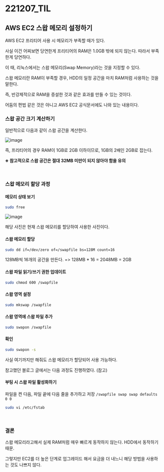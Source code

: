 # 221207_TIL

## AWS EC2 스왑 메모리 설정하기

AWS EC2 프리티어 사용 시 메모리가 부족할 때가 있다.

사실 이건 어찌보면 당연한게 프리티어의 RAM은 1.0GB 밖에 되지 않는다. 따라서 부족한게 당연하다.

이 때, 리눅스에서는 스왑 메모리(Swap Memory)라는 것을 지정할 수 있다.

스왑 메모리란 RAM이 부족할 경우, HDD의 일정 공간을 마치 RAM처럼 사용하는 것을 말한다.

즉, 반강제적으로 RAM을 증설한 것과 같은 효과를 만들 수 있는 것이다.

어둠의 편법 같은 것은 아니고 AWS EC2 공식문서에도 나와 있는 내용이다.

### 스왑 공간 크기 계산하기

일반적으로 다음과 같이 스왑 공간을 계산한다.

![image](https://user-images.githubusercontent.com/93081720/206207519-ff315b1e-eba0-4581-9e8e-6748a09b51e6.png)

즉, 프리티어의 경우 RAM이 1GB로 2GB 이하이므로, 1GB의 2배인 2GB로 잡는다.

**※ 참고적으로 스왑 공간은 절대 32MB 미만이 되지 않아야 함을 유의**

<br>

### 스왑 메모리 할당 과정

#### 메모리 상태 보기

```bash
sudo free
```

![image](https://user-images.githubusercontent.com/93081720/206208402-3edef02b-eef2-4193-919a-5a55d825c601.png)

해당 사진은 현재 스왑 메모리를 할당하여 사용한 사진이다.

#### 스왑 메모리 할당

```bash
sudo dd if=/dev/zero of=/swapfile bs=128M count=16
```

128MB씩 16개의 공간을 만든다. => 128MB * 16 = 2048MB = 2GB

#### 스왑 파일 읽기/쓰기 권한 업데이트

```bash
sudo chmod 600 /swapfile
```

#### 스왑 영역 설정

```bash
sudo mkswap /swapfile
```

#### 스왑 영역에 스왑 파일 추가

```bash
sudo swapon /swapfile
```

#### 확인

```bash
sudo swapon -s
```

사실 여기까지만 해줘도 스왑 메모리가 할당되어 사용 가능하다.

참고했던 블로그 글에서는 다음 과정도 진행하였다. (참고)

#### 부팅 시 스왑 파일 활성화하기

파일을 켠 다음, 파일 끝에 다음 줄을 추가하고 저장 `/swapfile swap swap defaults 0 0`

```bash
sudo vi /etc/fstab
```

<br>

### 결론

스왑 메모리라고해서 실제 RAM처럼 매우 빠르게 동작하지 않는다. HDD에서 동작하기 때문.

그렇지만 EC2를 더 높은 단계로 업그레이드 해서 요금을 더 내느니 해당 방법을 사용하는 것도 나쁘지 않다.